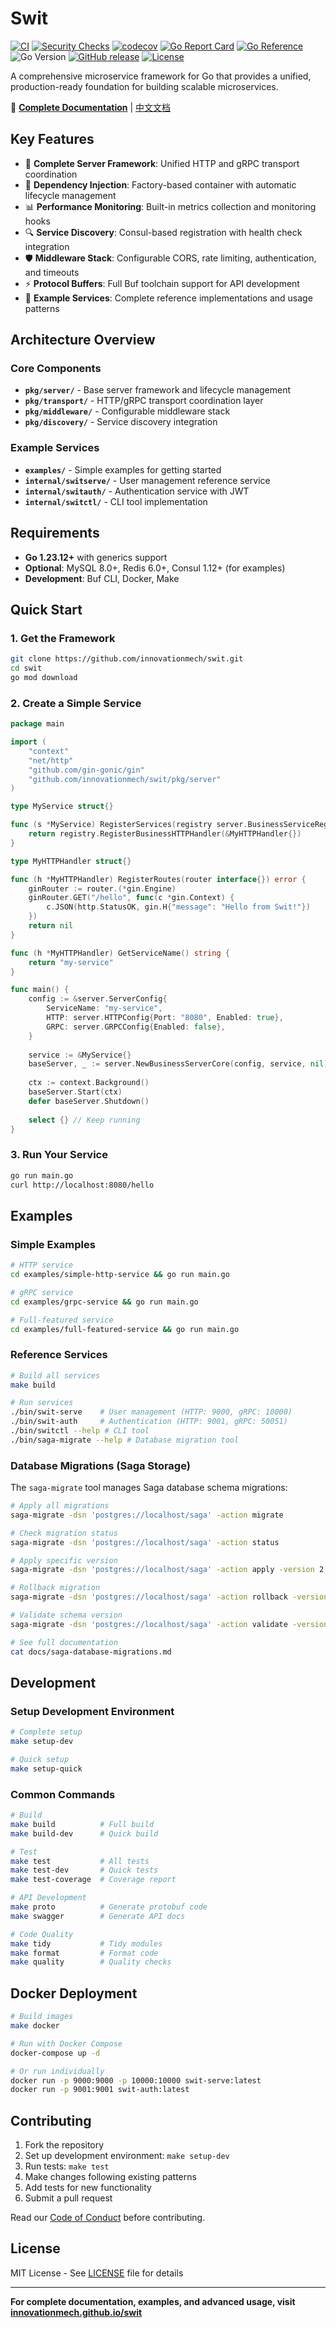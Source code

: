 # Swit

[![CI](https://github.com/innovationmech/swit/workflows/CI/badge.svg)](https://github.com/innovationmech/swit/actions/workflows/ci.yml)
[![Security Checks](https://github.com/innovationmech/swit/workflows/Security%20Checks/badge.svg)](https://github.com/innovationmech/swit/actions/workflows/security-checks.yml)
[![codecov](https://codecov.io/gh/innovationmech/swit/branch/master/graph/badge.svg)](https://codecov.io/gh/innovationmech/swit)
[![Go Report Card](https://goreportcard.com/badge/github.com/innovationmech/swit)](https://goreportcard.com/report/github.com/innovationmech/swit)
[![Go Reference](https://pkg.go.dev/badge/github.com/innovationmech/swit.svg)](https://pkg.go.dev/github.com/innovationmech/swit)
![Go Version](https://img.shields.io/badge/go-%3E%3D1.23.12-blue.svg)
[![GitHub release](https://img.shields.io/github/release/innovationmech/swit.svg)](https://github.com/innovationmech/swit/releases)
[![License](https://img.shields.io/github/license/innovationmech/swit.svg)](LICENSE)

A comprehensive microservice framework for Go that provides a unified, production-ready foundation for building scalable microservices.

📖 **[Complete Documentation](https://innovationmech.github.io/swit/)** | [中文文档](https://innovationmech.github.io/swit/zh/)

## Key Features

- 🚀 **Complete Server Framework**: Unified HTTP and gRPC transport coordination
- 💉 **Dependency Injection**: Factory-based container with automatic lifecycle management
- 📊 **Performance Monitoring**: Built-in metrics collection and monitoring hooks
- 🔍 **Service Discovery**: Consul-based registration with health check integration
- 🛡️ **Middleware Stack**: Configurable CORS, rate limiting, authentication, and timeouts
- ⚡ **Protocol Buffers**: Full Buf toolchain support for API development
- 📱 **Example Services**: Complete reference implementations and usage patterns

## Architecture Overview

### Core Components
- **`pkg/server/`** - Base server framework and lifecycle management
- **`pkg/transport/`** - HTTP/gRPC transport coordination layer
- **`pkg/middleware/`** - Configurable middleware stack
- **`pkg/discovery/`** - Service discovery integration

### Example Services
- **`examples/`** - Simple examples for getting started
- **`internal/switserve/`** - User management reference service
- **`internal/switauth/`** - Authentication service with JWT
- **`internal/switctl/`** - CLI tool implementation

## Requirements

- **Go 1.23.12+** with generics support
- **Optional**: MySQL 8.0+, Redis 6.0+, Consul 1.12+ (for examples)
- **Development**: Buf CLI, Docker, Make

## Quick Start

### 1. Get the Framework
```bash
git clone https://github.com/innovationmech/swit.git
cd swit
go mod download
```

### 2. Create a Simple Service
```go
package main

import (
    "context"
    "net/http"
    "github.com/gin-gonic/gin"
    "github.com/innovationmech/swit/pkg/server"
)

type MyService struct{}

func (s *MyService) RegisterServices(registry server.BusinessServiceRegistry) error {
    return registry.RegisterBusinessHTTPHandler(&MyHTTPHandler{})
}

type MyHTTPHandler struct{}

func (h *MyHTTPHandler) RegisterRoutes(router interface{}) error {
    ginRouter := router.(*gin.Engine)
    ginRouter.GET("/hello", func(c *gin.Context) {
        c.JSON(http.StatusOK, gin.H{"message": "Hello from Swit!"})
    })
    return nil
}

func (h *MyHTTPHandler) GetServiceName() string {
    return "my-service"
}

func main() {
    config := &server.ServerConfig{
        ServiceName: "my-service",
        HTTP: server.HTTPConfig{Port: "8080", Enabled: true},
        GRPC: server.GRPCConfig{Enabled: false},
    }
    
    service := &MyService{}
    baseServer, _ := server.NewBusinessServerCore(config, service, nil)
    
    ctx := context.Background()
    baseServer.Start(ctx)
    defer baseServer.Shutdown()
    
    select {} // Keep running
}
```

### 3. Run Your Service
```bash
go run main.go
curl http://localhost:8080/hello
```

## Examples

### Simple Examples
```bash
# HTTP service
cd examples/simple-http-service && go run main.go

# gRPC service  
cd examples/grpc-service && go run main.go

# Full-featured service
cd examples/full-featured-service && go run main.go
```

### Reference Services
```bash
# Build all services
make build

# Run services
./bin/swit-serve    # User management (HTTP: 9000, gRPC: 10000)
./bin/swit-auth     # Authentication (HTTP: 9001, gRPC: 50051)
./bin/switctl --help # CLI tool
./bin/saga-migrate --help # Database migration tool
```

### Database Migrations (Saga Storage)

The `saga-migrate` tool manages Saga database schema migrations:

```bash
# Apply all migrations
saga-migrate -dsn 'postgres://localhost/saga' -action migrate

# Check migration status
saga-migrate -dsn 'postgres://localhost/saga' -action status

# Apply specific version
saga-migrate -dsn 'postgres://localhost/saga' -action apply -version 2

# Rollback migration
saga-migrate -dsn 'postgres://localhost/saga' -action rollback -version 2

# Validate schema version
saga-migrate -dsn 'postgres://localhost/saga' -action validate -version 2

# See full documentation
cat docs/saga-database-migrations.md
```

## Development

### Setup Development Environment
```bash
# Complete setup
make setup-dev

# Quick setup
make setup-quick
```

### Common Commands
```bash
# Build
make build          # Full build
make build-dev      # Quick build

# Test
make test           # All tests
make test-dev       # Quick tests
make test-coverage  # Coverage report

# API Development
make proto          # Generate protobuf code
make swagger        # Generate API docs

# Code Quality
make tidy           # Tidy modules
make format         # Format code
make quality        # Quality checks
```

## Docker Deployment

```bash
# Build images
make docker

# Run with Docker Compose
docker-compose up -d

# Or run individually
docker run -p 9000:9000 -p 10000:10000 swit-serve:latest
docker run -p 9001:9001 swit-auth:latest
```

## Contributing

1. Fork the repository
2. Set up development environment: `make setup-dev`
3. Run tests: `make test`
4. Make changes following existing patterns
5. Add tests for new functionality
6. Submit a pull request

Read our [Code of Conduct](CODE_OF_CONDUCT.md) before contributing.

## License

MIT License - See [LICENSE](LICENSE) file for details

---

**For complete documentation, examples, and advanced usage, visit [innovationmech.github.io/swit](https://innovationmech.github.io/swit/)**
